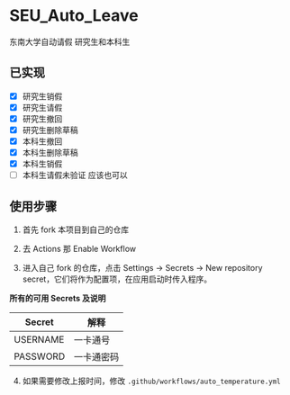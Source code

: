 # SEU_Auto_Leave
东南大学自动请假 研究生和本科生

## 已实现

- [x] 研究生销假
- [x] 研究生请假
- [x] 研究生撤回
- [x] 研究生删除草稿
- [x] 本科生撤回
- [x] 本科生删除草稿
- [x] 本科生销假
- [ ] 本科生请假未验证 应该也可以

## 使用步骤

1. 首先 fork 本项目到自己的仓库

2. 去 Actions 那 Enable Workflow

3. 进入自己 fork 的仓库，点击 Settings -> Secrets -> New repository secret，它们将作为配置项，在应用启动时传入程序。

**所有的可用 Secrets 及说明**

| Secret     | 解释                                                         |
| ---------- | ------------------------------------------------------------ |
| USERNAME   | 一卡通号                                                     |
| PASSWORD   | 一卡通密码                                                   |

4. 如果需要修改上报时间，修改 `.github/workflows/auto_temperature.yml`
